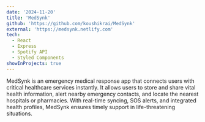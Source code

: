 ```yaml
---
date: '2024-11-20'
title: 'MedSynk'
github: 'https://github.com/koushikrai/MedSynk'
external: 'https://medsynk.netlify.com'
tech:
  - React
  - Express
  - Spotify API
  - Styled Components
showInProjects: true    
---
```


MedSynk is an emergency medical response app that connects users with critical healthcare services instantly. It allows users to store and share vital health information, alert nearby emergency contacts, and locate the nearest hospitals or pharmacies. With real-time syncing, SOS alerts, and integrated health profiles, MedSynk ensures timely support in life-threatening situations.

